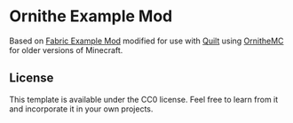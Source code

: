 # Ornithe Example Mod
Based on [Fabric Example Mod](https://github.com/FabricMC/fabric-example-mod/) modified for use with [Quilt](https://quiltmc.org/en/) using [OrnitheMC](https://ornithemc.net) for older versions of Minecraft.

## License

This template is available under the CC0 license. Feel free to learn from it and incorporate it in your own projects.
